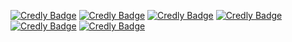 
[![Credly Badge](https://github.com/Perfectivity/geren_ziliao/blob/master/aws-certified-solutions-architect-associate.png?raw=true)](https://www.credly.com/badges/b57f4618-d515-4f55-b2e9-7bd639cc600b/public_url)
[![Credly Badge](https://github.com/Perfectivity/geren_ziliao/blob/master/tencent-cloud-solutions-architect-associate-engineer.png?raw=true)](https://www.credly.com/badges/eac5924f-6501-4c00-9543-475a8bf98f31/public_url)
[![Credly Badge](https://github.com/Perfectivity/geren_ziliao/blob/master/tencent-cloud-developer-associate-engineer.png?raw=true)](https://www.credly.com/badges/392c3295-7eb3-495f-ad7b-66544ef0ff3c/public_url)
[![Credly Badge](https://github.com/Perfectivity/geren_ziliao/blob/master/tencent-cloud-practitioner-2.png?raw=true)](https://www.credly.com/badges/4a2a4a9e-3bb8-4371-8d81-614fb7f6908d/public_url)
[![Credly Badge](https://github.com/Perfectivity/geren_ziliao/blob/master/tencent-cloud-practitioner-2.png?raw=true)](https://www.credly.com/badges/4a2a4a9e-3bb8-4371-8d81-614fb7f6908d/public_url)
[![Credly Badge](https://github.com/Perfectivity/geren_ziliao/blob/master/aws-certified-solutions-architect-associate.png?raw=true)](https://www.credly.com/badges/b57f4618-d515-4f55-b2e9-7bd639cc600b/public_url)
